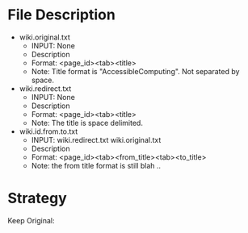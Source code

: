 File Description
=====================

* wiki.original.txt
    - INPUT: None
    - Description
    - Format: &lt;page\_id&gt;&lt;tab&gt;&lt;title&gt;
    - Note: Title format is "AccessibleComputing". Not separated by space.
* wiki.redirect.txt
    - INPUT: None
    - Description
    - Format: &lt;page\_id&gt;&lt;tab&gt;&lt;title&gt;
    - Note: The title is space delimited.
* wiki.id.from.to.txt
    - INPUT: wiki.redirect.txt wiki.original.txt
    - Description
    - Format: &lt;page\_id&gt;&lt;tab&gt;&lt;from\_title&gt;&lt;tab&gt;&lt;to\_title&gt;
    - Note: the from title format is still blah ..

Strategy
=====================
Keep Original:


